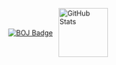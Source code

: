<div style="display: flex; align-items: center;">
    <a href="https://solved.ac/babnbabn">
        <img src="http://mazassumnida.wtf/api/generate_badge?boj=babnbabn" alt="BOJ Badge">
    </a>
    	&nbsp;	&nbsp;
    <a href="https://github.com/WithJo">
        <img src="https://github-readme-stats.vercel.app/api/top-langs/?username=WithJo" alt="GitHub Stats" height="100">
    </a>
</div>
